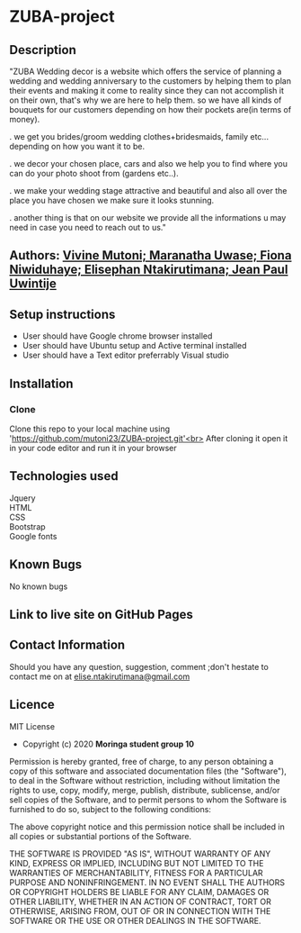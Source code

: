 # ZUBA-project

## Description

"ZUBA Wedding decor is a website which offers the service of planning a wedding and wedding anniversary to the customers by helping them to plan their events and making it come to reality since they can not accomplish it on their own, that's why we are here to help them. so we have all kinds of bouquets for our customers depending on how their pockets are(in terms of money).

. we get you brides/groom wedding clothes+bridesmaids, family etc... depending on how you want it to be.

. we decor your chosen place, cars and also we help you to find where you can do your photo shoot from (gardens etc..).

. we make your wedding stage attractive and beautiful and also all over the place you have chosen we make sure it looks stunning.

. another thing is that on our website we provide all the informations u may need in case you need to reach out to us."

## Authors: [Vivine Mutoni; Maranatha Uwase; Fiona Niwiduhaye; Elisephan Ntakirutimana; Jean Paul Uwintije](https://github.com/mutoni23/ZUBA-project.git)

## Setup instructions

- User should have Google chrome browser installed
- User should have Ubuntu setup and Active terminal installed
- User should have a Text editor preferrably Visual studio

## Installation

### Clone

Clone this repo to your local machine using <br>
'https://github.com/mutoni23/ZUBA-project.git'<br>
After cloning it open it in your code editor and run it in your browser

## Technologies used

Jquery <br>
HTML <br>
CSS <br>
Bootstrap <br>
Google fonts<br>

## Known Bugs

No known bugs

## Link to live site on GitHub Pages

## Contact Information

Should you have any question, suggestion, comment ;don't hestate to contact me on at elise.ntakirutimana@gmail.com

## Licence

MIT License

- Copyright (c) 2020 **Moringa student group 10**

Permission is hereby granted, free of charge, to any person obtaining a copy
of this software and associated documentation files (the "Software"), to deal
in the Software without restriction, including without limitation the rights
to use, copy, modify, merge, publish, distribute, sublicense, and/or sell
copies of the Software, and to permit persons to whom the Software is
furnished to do so, subject to the following conditions:

The above copyright notice and this permission notice shall be included in all
copies or substantial portions of the Software.

THE SOFTWARE IS PROVIDED "AS IS", WITHOUT WARRANTY OF ANY KIND, EXPRESS OR
IMPLIED, INCLUDING BUT NOT LIMITED TO THE WARRANTIES OF MERCHANTABILITY,
FITNESS FOR A PARTICULAR PURPOSE AND NONINFRINGEMENT. IN NO EVENT SHALL THE
AUTHORS OR COPYRIGHT HOLDERS BE LIABLE FOR ANY CLAIM, DAMAGES OR OTHER
LIABILITY, WHETHER IN AN ACTION OF CONTRACT, TORT OR OTHERWISE, ARISING FROM,
OUT OF OR IN CONNECTION WITH THE SOFTWARE OR THE USE OR OTHER DEALINGS IN THE
SOFTWARE.
